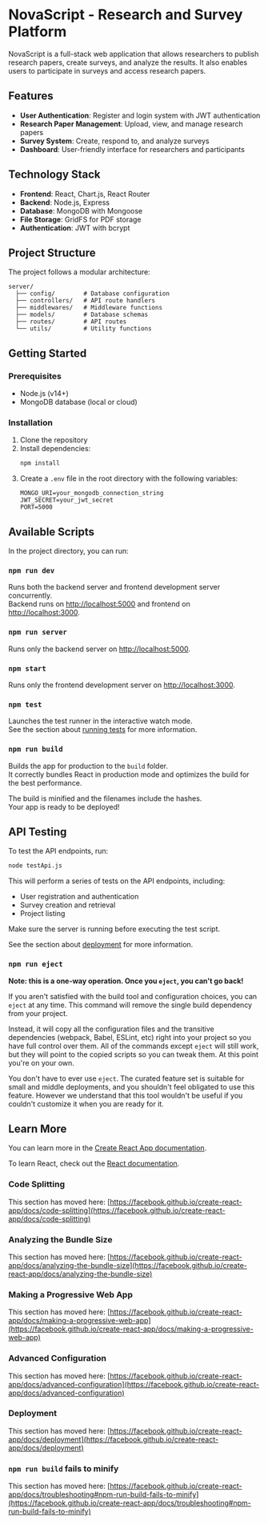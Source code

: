 # NovaScript - Research and Survey Platform

NovaScript is a full-stack web application that allows researchers to publish research papers, create surveys, and analyze the results. It also enables users to participate in surveys and access research papers.

## Features

- **User Authentication**: Register and login system with JWT authentication
- **Research Paper Management**: Upload, view, and manage research papers
- **Survey System**: Create, respond to, and analyze surveys
- **Dashboard**: User-friendly interface for researchers and participants

## Technology Stack

- **Frontend**: React, Chart.js, React Router
- **Backend**: Node.js, Express
- **Database**: MongoDB with Mongoose
- **File Storage**: GridFS for PDF storage
- **Authentication**: JWT with bcrypt

## Project Structure

The project follows a modular architecture:

```
server/
  ├── config/        # Database configuration
  ├── controllers/   # API route handlers
  ├── middlewares/   # Middleware functions
  ├── models/        # Database schemas
  ├── routes/        # API routes
  └── utils/         # Utility functions
```

## Getting Started

### Prerequisites

- Node.js (v14+)
- MongoDB database (local or cloud)

### Installation

1. Clone the repository
2. Install dependencies:
   ```bash
   npm install
   ```
3. Create a `.env` file in the root directory with the following variables:
   ```
   MONGO_URI=your_mongodb_connection_string
   JWT_SECRET=your_jwt_secret
   PORT=5000
   ```

## Available Scripts

In the project directory, you can run:

### `npm run dev`

Runs both the backend server and frontend development server concurrently.\
Backend runs on [http://localhost:5000](http://localhost:5000) and frontend on [http://localhost:3000](http://localhost:3000).

### `npm run server`

Runs only the backend server on [http://localhost:5000](http://localhost:5000).

### `npm start`

Runs only the frontend development server on [http://localhost:3000](http://localhost:3000).

### `npm test`

Launches the test runner in the interactive watch mode.\
See the section about [running tests](https://facebook.github.io/create-react-app/docs/running-tests) for more information.

### `npm run build`

Builds the app for production to the `build` folder.\
It correctly bundles React in production mode and optimizes the build for the best performance.

The build is minified and the filenames include the hashes.\
Your app is ready to be deployed!

## API Testing

To test the API endpoints, run:

```bash
node testApi.js
```

This will perform a series of tests on the API endpoints, including:
- User registration and authentication
- Survey creation and retrieval
- Project listing

Make sure the server is running before executing the test script.

See the section about [deployment](https://facebook.github.io/create-react-app/docs/deployment) for more information.

### `npm run eject`

**Note: this is a one-way operation. Once you `eject`, you can't go back!**

If you aren't satisfied with the build tool and configuration choices, you can `eject` at any time. This command will remove the single build dependency from your project.

Instead, it will copy all the configuration files and the transitive dependencies (webpack, Babel, ESLint, etc) right into your project so you have full control over them. All of the commands except `eject` will still work, but they will point to the copied scripts so you can tweak them. At this point you're on your own.

You don't have to ever use `eject`. The curated feature set is suitable for small and middle deployments, and you shouldn't feel obligated to use this feature. However we understand that this tool wouldn't be useful if you couldn't customize it when you are ready for it.

## Learn More

You can learn more in the [Create React App documentation](https://facebook.github.io/create-react-app/docs/getting-started).

To learn React, check out the [React documentation](https://reactjs.org/).

### Code Splitting

This section has moved here: [https://facebook.github.io/create-react-app/docs/code-splitting](https://facebook.github.io/create-react-app/docs/code-splitting)

### Analyzing the Bundle Size

This section has moved here: [https://facebook.github.io/create-react-app/docs/analyzing-the-bundle-size](https://facebook.github.io/create-react-app/docs/analyzing-the-bundle-size)

### Making a Progressive Web App

This section has moved here: [https://facebook.github.io/create-react-app/docs/making-a-progressive-web-app](https://facebook.github.io/create-react-app/docs/making-a-progressive-web-app)

### Advanced Configuration

This section has moved here: [https://facebook.github.io/create-react-app/docs/advanced-configuration](https://facebook.github.io/create-react-app/docs/advanced-configuration)

### Deployment

This section has moved here: [https://facebook.github.io/create-react-app/docs/deployment](https://facebook.github.io/create-react-app/docs/deployment)

### `npm run build` fails to minify

This section has moved here: [https://facebook.github.io/create-react-app/docs/troubleshooting#npm-run-build-fails-to-minify](https://facebook.github.io/create-react-app/docs/troubleshooting#npm-run-build-fails-to-minify)
